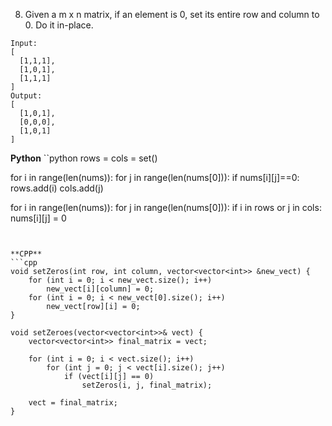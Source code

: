 8. Given a m x n matrix, if an element is 0, set its entire row and column to 0. Do it in-place.

```
Input: 
[
  [1,1,1],
  [1,0,1],
  [1,1,1]
]
Output: 
[
  [1,0,1],
  [0,0,0],
  [1,0,1]
]
```

**Python**
``python
rows = cols = set()

for i in range(len(nums)):
    for j in range(len(nums[0])):
        if nums[i][j]==0:
            rows.add(i)
            cols.add(j)

for i in range(len(nums)):
    for j in range(len(nums[0])):
        if i in rows or j in cols:
            nums[i][j] = 0
```


**CPP**
```cpp
void setZeros(int row, int column, vector<vector<int>> &new_vect) {
    for (int i = 0; i < new_vect.size(); i++)
        new_vect[i][column] = 0;
    for (int i = 0; i < new_vect[0].size(); i++)
        new_vect[row][i] = 0;
}

void setZeroes(vector<vector<int>>& vect) {
    vector<vector<int>> final_matrix = vect;

    for (int i = 0; i < vect.size(); i++)
        for (int j = 0; j < vect[i].size(); j++)
            if (vect[i][j] == 0)
                setZeros(i, j, final_matrix);
    
    vect = final_matrix;
}
```
